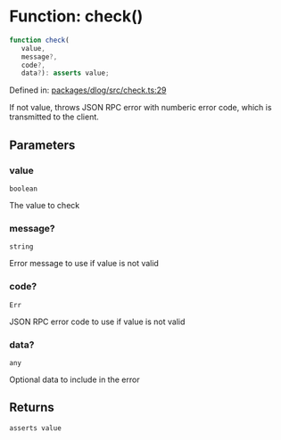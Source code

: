 # Function: check()

```ts
function check(
   value, 
   message?, 
   code?, 
   data?): asserts value;
```

Defined in: [packages/dlog/src/check.ts:29](https://github.com/towns-protocol/towns/blob/0db1fd0ac7258e8db8cedfb6183e8eade8284fa1/packages/dlog/src/check.ts#L29)

If not value, throws JSON RPC error with numberic error code, which is transmitted to the client.

## Parameters

### value

`boolean`

The value to check

### message?

`string`

Error message to use if value is not valid

### code?

`Err`

JSON RPC error code to use if value is not valid

### data?

`any`

Optional data to include in the error

## Returns

`asserts value`
